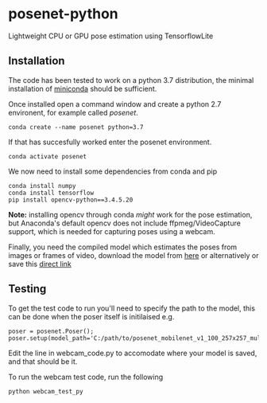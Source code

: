 # posenet-python
Lightweight CPU or GPU pose estimation using TensorflowLite

## Installation

The code has been tested to work on a python 3.7 distribution, the minimal installation of [miniconda](https://docs.conda.io/en/latest/miniconda.html) should be sufficient.

Once installed open a command window and create a python 2.7 environent, for example called _posenet_.
```
conda create --name posenet python=3.7
```

If that has succesfully worked enter the posenet environment.
```
conda activate posenet
```

We now need to install some dependencies from conda and pip
``` 
conda install numpy
conda install tensorflow
pip install opencv-python==3.4.5.20
```
**Note:** installing opencv through conda _might_ work for the pose estimation, but Anaconda's default opencv does not include ffpmeg/VideoCapture support, which is needed for capturing poses using a webcam. 

Finally, you need the compiled model which estimates the poses from images or frames of video, download the model from [here](https://www.tensorflow.org/lite/models/pose_estimation/overview) or alternatively or save this [direct link](https://storage.googleapis.com/download.tensorflow.org/models/tflite/posenet_mobilenet_v1_100_257x257_multi_kpt_stripped.tflite) 


## Testing

To get the test code to run you'll need to specify the path to the model, this can be done when the poser itself is initilaised e.g.

```
poser = posenet.Poser();
poser.setup(model_path='C:/path/to/posenet_mobilenet_v1_100_257x257_multi_kpt_stripped.tflite');
```

Edit the line in webcam_code.py to accomodate where your model is saved, and that should be it.

To run the webcam test code, run the following

```
python webcam_test_py
```

